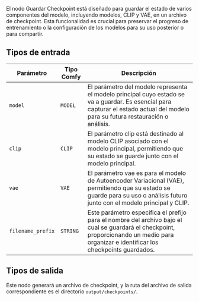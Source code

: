 El nodo Guardar Checkpoint está diseñado para guardar el estado de varios componentes del modelo, incluyendo modelos, CLIP y VAE, en un archivo de checkpoint. Esta funcionalidad es crucial para preservar el progreso de entrenamiento o la configuración de los modelos para su uso posterior o para compartir.

## Tipos de entrada

| Parámetro | Tipo Comfy | Descripción |
|-----------|-------------|-------------|
| `model`   | `MODEL`     | El parámetro del modelo representa el modelo principal cuyo estado se va a guardar. Es esencial para capturar el estado actual del modelo para su futura restauración o análisis. |
| `clip`    | `CLIP`      | El parámetro clip está destinado al modelo CLIP asociado con el modelo principal, permitiendo que su estado se guarde junto con el modelo principal. |
| `vae`     | `VAE`       | El parámetro vae es para el modelo de Autoencoder Variacional (VAE), permitiendo que su estado se guarde para su uso o análisis futuro junto con el modelo principal y CLIP. |
| `filename_prefix` | `STRING` | Este parámetro especifica el prefijo para el nombre del archivo bajo el cual se guardará el checkpoint, proporcionando un medio para organizar e identificar los checkpoints guardados. |

## Tipos de salida

Este nodo generará un archivo de checkpoint, y la ruta del archivo de salida correspondiente es el directorio `output/checkpoints/`.

